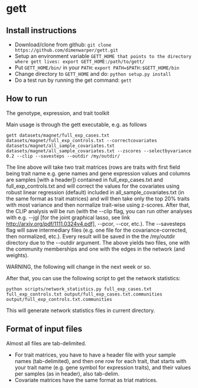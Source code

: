 gett
====

Install instructions
-----

* Download/clone from github: `git clone https://github.com/dimenwarper/gett.git`
* Setup an environment variable `GETT_HOME that points to the directory where gett lives: export GETT_HOME:/path/to/gett/`
* Put `GETT_HOME/bin/` in your `PATH`: `export PATH=$PATH:$GETT_HOME/bin`
* Change directory to `GETT_HOME` and do: `python setup.py install`
* Do a test run by running the get command: `gett`

How to run
----

The genotype, expression, and trait toolkit

Main usage is through the gett executable, e.g. as follows

`gett datasets/magnet/full_exp_cases.txt datasets/magnet/full_exp_controls.txt --correctcovariates datasets/magnet/all_sample_covariates.txt datasets/magnet/all_sample_covariates.txt --zscores --selectbyvariance 0.2 --clip --savesteps --outdir /my/outdir/`


The line above will take two trait matrices (rows are traits with first field being trait name e.g. gene names and gene expression values and columns are samples [with a header]) contained in full_exp_cases.txt and full_exp_controls.txt and will correct the values for the covariates using robust linear regression (default) included in all_sample_covariates.txt (in the same format as trait matrices) and will then take only the top 20% traits with most variance and then normalize trait-wise using z-scores. After that, the CLIP analysis will be run (with the --clip flag, you can run other analyses with e.g. --jgl [for the joint graphical lasso, see link http://arxiv.org/pdf/1111.0324v4.pdf], --pcor, --cor, etc.). The --savesteps flag will save intermediary files (e.g. one file for the covariance-corrected, then normalized, etc.). Every result will be saved in the the /my/outdir directory due to the --outdir argument.
The above yields two files, one with the community memberships and one with the edges in the network (and weights).


WARNING, the following will change in the next week or so.


After that, you can use the following script to get the network statistics:

`python scripts/network_statistics.py full_exp_cases.txt full_exp_controls.txt output/full_exp_cases.txt.communities output/full_exp_controls.txt.communities`

This will generate network statistics files in current directory.


Format of input files
------

Almost all files are tab-delimited.
* For trait matrices, you have to have a header file with your sample names (tab-delimited), and then one row for each trait, that starts with your trait name (e.g. gene symbol for expression traits), and their values per samples (as in header), also tab-delim.
* Covariate matrices have the same format as triat matrices.
